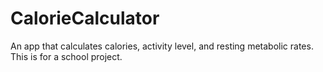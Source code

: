 # CalorieCalculator
An app that calculates calories, activity level, and resting metabolic rates. This is for a school project.
